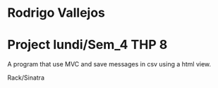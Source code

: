 # Rodrigo Vallejos

# Project lundi/Sem_4 THP 8

A program that use MVC and save messages in csv using a html view.

Rack/Sinatra
